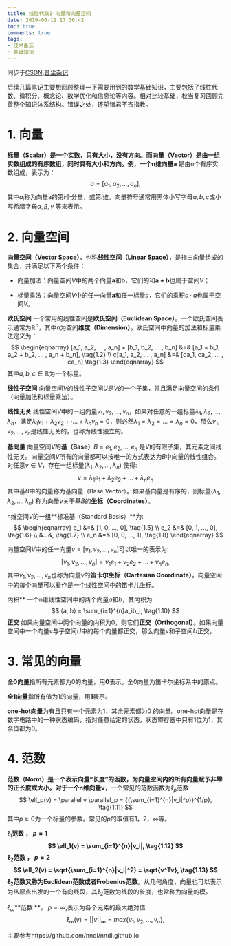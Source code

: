 ```yaml
---
title: 线性代数1-向量和向量空间
date: 2019-06-11 17:36:42
toc: true
comments: true
tags:
- 技术备忘
- 基础知识
---
```


同步于[CSDN](https://blog.csdn.net/buracag_mc);[音尘杂记](https://www.runblog.online/)

后续几篇笔记主要想回顾整理一下需要用到的数学基础知识，主要包括了线性代数、微积分、概念论、数学优化和信息论等内容。相对比较基础，权当复习回顾完善整个知识体系结构。错误之处，还望诸君不吝指教。

<!--more-->

# 1. 向量

**标量（Scalar）**是一个实数，只有大小，没有方向。而**向量（Vector）**是由一组实数组成的有序数组，同时具有大小和方向。例，一个n维**向量a** 是由n个有序实数组成，表示为：
$$
a = [a_1, a_2, ..., a_n], \tag{1.1}
$$
其中$a_i$称为向量a的第$i$个分量，或第$i$维。向量符号通常用黑体小写字母$a, b, c$或小写希腊字母$\alpha,\beta, \gamma$ 等来表示。



# 2. 向量空间

**向量空间（Vector Space）**，也称**线性空间（Linear Space）**，是指由向量组成的集合，并满足以下两个条件：

+ 向量加法：向量空间$V$中的两个向量**a**和**b**，它们的和**a + b**也属于空间$V$；

+ 标量乘法：向量空间$V$中的任一向量**a**和任一标量$c$，它们的乘积$c · a$也属于空间$V$。



**欧氏空间** 一个常用的线性空间是**欧氏空间（Euclidean Space）**。一个欧氏空间表示通常为$\mathbb{R}^n$，其中n为空间**维度（Dimension）**。欧氏空间中向量的加法和标量乘法定义为：
$$
\begin{eqnarray}
[a_1, a_2, ... , a_n] + [b_1, b_2, ... , b_n] &=& [a_1 + b_1, a_2 + b_2, ... , a_n + b_n], \tag{1.2} \\
c[a_1, a_2, ... , a_n] &=& [ca_1, ca_2, ... , ca_n] \tag{1.3}
\end{eqnarray}
$$
其中$a, b, c \in{\mathbb{R}}$为一个标量。



**线性子空间** 向量空间$V$的线性子空间$U$是$V$的一个子集，并且满足向量空间的条件（向量加法和标量乘法）。



**线性无关** 线性空间$V$中的一组向量${v_1, v_2, ... , v_n}$，如果对任意的一组标量$\lambda_1, \lambda_2, ... , \lambda_n$，满足$\lambda_1v_1 + \lambda_2v_2 + ·... + \lambda_nv_n = 0$，则必然$\lambda_1 = \lambda_2 = ... =\lambda_n = 0$，那么${v_1, v_2, ... , v_n}$是线性无关的，也称为线性独立的。



**基向量** 向量空间$V$的**基（Base）**$B = {e_1, e_2, ... , e_n}$ 是$V$的有限子集，其元素之间线性无关。向量空间$V$所有的向量都可以按唯一的方式表达为$B$中向量的线性组合。对任意$v \in V$，存在一组标量$(\lambda_1, \lambda_2, ... , \lambda_n)$ 使得:
$$
v = \lambda_1e_1 + \lambda_2e_2 + ... + \lambda_ne_n \tag{1.4}
$$
其中基$B$中的向量称为基向量（Base Vector）。如果基向量是有序的，则标量$(\lambda_1, \lambda_2, ... , \lambda_n)$ 称为向量$v$关于基$B$的**坐标（Coordinates）**。

n维空间$V$的一组**标准基（Standard Basis）**为:
$$
\begin{eqnarray}
e_1 &=& [1, 0, ..., 0], \tag{1.5} \\
e_2 &=& [0, 1, ..., 0], \tag{1.6} \\
&...&, \tag{1.7} \\
e_n &=& [0, 0, ..., 1], \tag{1.8} 
\end{eqnarray}
$$


向量空间$V$中的任一向量$v = [v_1, v_2, ... , v_n]$可以唯一的表示为:
$$
[v_1, v_2, ... , v_n] = v_1e_1 + v_2e_2 + ... + v_ne_n, \tag{1.9}
$$
其中$v_1, v_2, ... , v_n$也称为向量$v$的**笛卡尔坐标（Cartesian Coordinate）**。向量空间中的每个向量可以看作是一个线性空间中的笛卡儿坐标。



内积** 一个n维线性空间中的两个向量$a$和$b$，其内积为:
$$
⟨a, b⟩ = \sum_{i=1}^{n}a_ib_i, \tag{1.10}
$$
**正交** 如果向量空间中两个向量的内积为0，则它们**正交（Orthogonal）**。如果向量空间中一个向量$v$与子空间$U$中的每个向量都正交，那么向量$v$和子空间$U$正交。



# 3. 常见的向量

**全0向量**指所有元素都为0的向量，用**0**表示。全0向量为笛卡尔坐标系中的原点。

**全1向量**指所有值为1的向量，用**1**表示。

**one-hot向量**为有且只有一个元素为1，其余元素都为0 的向量。one-hot向量是在数字电路中的一种状态编码，指对任意给定的状态，状态寄存器中只有1位为1，其余位都为0。



# 4. 范数

**范数（Norm）**是一个表示向量“长度”的函数，为向量空间内的所有向量赋予非零的正长度或大小。对于一个n维向量**v**，一个常见的范数函数为$\ell_p$范数
$$
\ell_p(v) = \parallel v \parallel_p = {(\sum_{i=1}^{n}|v_i|^p)}^{1/p}, \tag{1.11}
$$
其中$p \geq 0$为一个标量的参数。常见的$p$的取值有1，2，$\infty$等。

$\ell_1$**范数 **， $p = 1$
$$
\ell_1(v) = \sum_{i=1}^{n}|v_i|, \tag{1.12}
$$
$\ell_2$**范数 **， $p = 2$
$$
\ell_2(v) = \sqrt{\sum_{i=1}^{n}|v_i|^2} = \sqrt{v^Tv}, \tag{1.13}
$$
$\ell_2$范数又称为**Euclidean范数**或者**Frobenius范数**。从几何角度，向量也可以表示为从原点出发的一个有向线段，其$\ell_2$范数为线段的长度，也常称为向量的模。

$\ell_{\infty}$**范数 **， $p = \infty$,表示为各个元素的最大绝对值
$$
\ell_{\infty}(v) = ||v||_{\infty} = max\{v_1,v_2, ..., v_n\}, \tag{1.14}
$$


主要参考https://github.com/nndl/nndl.github.io